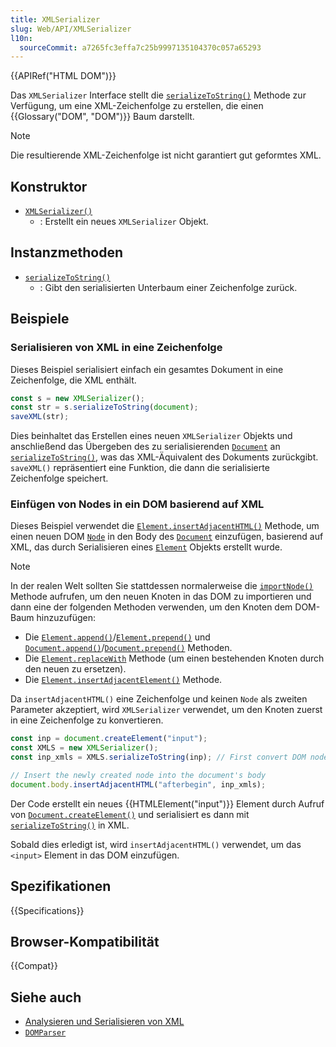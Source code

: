 ```yaml
---
title: XMLSerializer
slug: Web/API/XMLSerializer
l10n:
  sourceCommit: a7265fc3effa7c25b9997135104370c057a65293
---
```


{{APIRef("HTML DOM")}}

Das `XMLSerializer` Interface stellt die [`serializeToString()`](/de/docs/Web/API/XMLSerializer/serializeToString) Methode zur Verfügung, um eine XML-Zeichenfolge zu erstellen, die einen {{Glossary("DOM", "DOM")}} Baum darstellt.

> [!NOTE]
> Die resultierende XML-Zeichenfolge ist nicht garantiert gut geformtes XML.

## Konstruktor

- [`XMLSerializer()`](/de/docs/Web/API/XMLSerializer/XMLSerializer)
  - : Erstellt ein neues `XMLSerializer` Objekt.

## Instanzmethoden

- [`serializeToString()`](/de/docs/Web/API/XMLSerializer/serializeToString)
  - : Gibt den serialisierten Unterbaum einer Zeichenfolge zurück.

## Beispiele

### Serialisieren von XML in eine Zeichenfolge

Dieses Beispiel serialisiert einfach ein gesamtes Dokument in eine Zeichenfolge, die XML enthält.

```js
const s = new XMLSerializer();
const str = s.serializeToString(document);
saveXML(str);
```

Dies beinhaltet das Erstellen eines neuen `XMLSerializer` Objekts und anschließend das Übergeben des zu serialisierenden [`Document`](/de/docs/Web/API/Document) an [`serializeToString()`](/de/docs/Web/API/XMLSerializer/serializeToString), was das XML-Äquivalent des Dokuments zurückgibt. `saveXML()` repräsentiert eine Funktion, die dann die serialisierte Zeichenfolge speichert.

### Einfügen von Nodes in ein DOM basierend auf XML

Dieses Beispiel verwendet die [`Element.insertAdjacentHTML()`](/de/docs/Web/API/Element/insertAdjacentHTML) Methode, um einen neuen DOM [`Node`](/de/docs/Web/API/Node) in den Body des [`Document`](/de/docs/Web/API/Document) einzufügen, basierend auf XML, das durch Serialisieren eines [`Element`](/de/docs/Web/API/Element) Objekts erstellt wurde.

> [!NOTE]
> In der realen Welt sollten Sie stattdessen normalerweise die [`importNode()`](/de/docs/Web/API/Document/importNode) Methode aufrufen, um den neuen Knoten in das DOM zu importieren und dann eine der folgenden Methoden verwenden, um den Knoten dem DOM-Baum hinzuzufügen:
>
> - Die [`Element.append()`](/de/docs/Web/API/Element/append)/[`Element.prepend()`](/de/docs/Web/API/Element/prepend) und [`Document.append()`](/de/docs/Web/API/Document/append)/[`Document.prepend()`](/de/docs/Web/API/Document/prepend) Methoden.
> - Die [`Element.replaceWith`](/de/docs/Web/API/Element/replaceWith) Methode (um einen bestehenden Knoten durch den neuen zu ersetzen).
> - Die [`Element.insertAdjacentElement()`](/de/docs/Web/API/Element/insertAdjacentElement) Methode.

Da `insertAdjacentHTML()` eine Zeichenfolge und keinen `Node` als zweiten Parameter akzeptiert, wird `XMLSerializer` verwendet, um den Knoten zuerst in eine Zeichenfolge zu konvertieren.

```js
const inp = document.createElement("input");
const XMLS = new XMLSerializer();
const inp_xmls = XMLS.serializeToString(inp); // First convert DOM node into a string

// Insert the newly created node into the document's body
document.body.insertAdjacentHTML("afterbegin", inp_xmls);
```

Der Code erstellt ein neues {{HTMLElement("input")}} Element durch Aufruf von [`Document.createElement()`](/de/docs/Web/API/Document/createElement) und serialisiert es dann mit [`serializeToString()`](/de/docs/Web/API/XMLSerializer/serializeToString) in XML.

Sobald dies erledigt ist, wird `insertAdjacentHTML()` verwendet, um das `<input>` Element in das DOM einzufügen.

## Spezifikationen

{{Specifications}}

## Browser-Kompatibilität

{{Compat}}

## Siehe auch

- [Analysieren und Serialisieren von XML](/de/docs/Web/XML/Guides/Parsing_and_serializing_XML)
- [`DOMParser`](/de/docs/Web/API/DOMParser)
